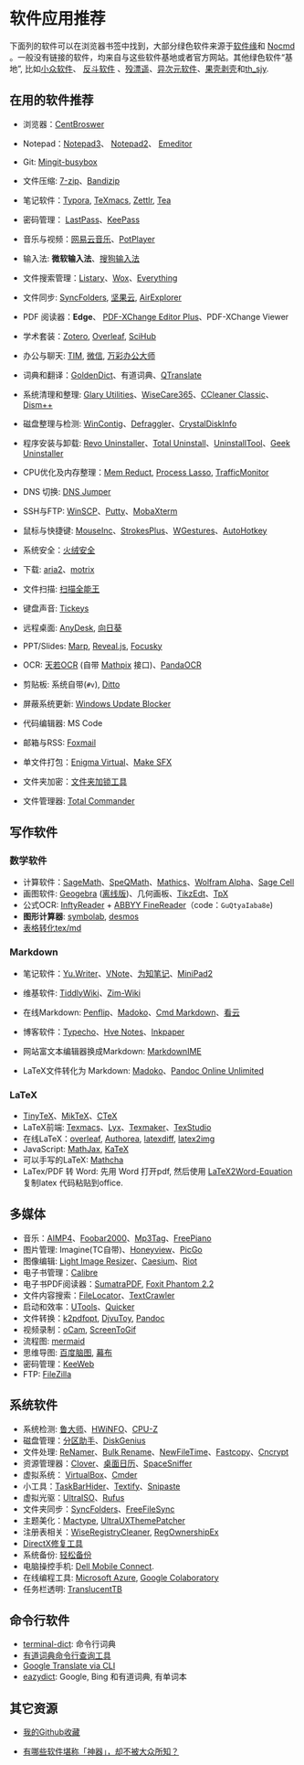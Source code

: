 # 软件应用推荐

下面列的软件可以在浏览器书签中找到，大部分绿色软件来源于[软件缘](https://www.appcgn.com)和 [Nocmd](https://www.nocmd.com/) 。一般没有链接的软件，均来自与这些软件基地或者官方网站。其他绿色软件“基地”, 比如[小众软件](http://www.appinn.com/)、 [反斗软件](http://www.apprcn.com/) 、[殁漂遥](https://www.mpyit.com)、[异次元软件](http://www.iplaysoft.com/)、[果壳剥壳](https://www.ghpym.com)和[th_sjy](http://www.th-sjy.com). 

## 在用的软件推荐

* 浏览器：[CentBroswer](https://www.appcgn.com/cent-browser.html)

* Notepad：[Notepad3](http://flyonzone.ys168.com/)、 [Notepad2](https://www.appcgn.com/notepad2-mod.html)、 [Emeditor](https://www.nocmd.com/560.html) 

* Git: [Mingit-busybox](https://github.com/waylau/git-for-win)

* 文件压缩: [7-zip]( https://www.nocmd.com/239.html )、[Bandizip](http://www.bandisoft.com/bandizip/cn/)

* 笔记软件：[Typora](https://typora.io/), [TeXmacs](https://www.texmacs.org/), [Zettlr](https://www.zettlr.com/), [Tea](https://www.haocha.co/)

* 密码管理： [LastPass](https://lastpass.com/)、[KeePass](https://keepass.info/)

* 音乐与视频：[网易云音乐](https://music.163.com/download)、[PotPlayer](https://www.nocmd.com/133.html) 

* 输入法: **微软输入法**、[搜狗输入法](https://www.nocmd.com/181.html)

* 文件搜索管理：[Listary](https://www.listary.com/)、[Wox](http://www.wox.one/)、[Everything](https://www.voidtools.com/
  )

* 文件同步: [SyncFolders](http://www.syncfolders.elementfx.com), [坚果云](https://www.jianguoyun.com/), [AirExplorer](https://www.ghpym.com/airexplorer.html)

* PDF 阅读器：**Edge**、 [PDF-XChange Editor Plus](https://www.mpyit.com/pdfxchangeeditorplus.html)、PDF-XChange Viewer

* 学术套装：[Zotero](https://www.zotero.org/), [Overleaf](https://www.overleaf.com/project),  [SciHub](https://www.appinn.com/scihub-desktop-3/)

* 办公与聊天: [TIM](https://office.qq.com/), [微信](https://www.nocmd.com/477.html), [万彩办公大师](http://www.wofficebox.com/)

* 词典和翻译：[GoldenDict](http://goldendict.org/)、有道词典、[QTranslate](https://www.appcgn.com/qtranslate.html)

* 系统清理和整理: [Glary Utilities](https://www.ghpym.com/glaryutilities.html)、[WiseCare365](https://www.nocmd.com/578.html)、[CCleaner Classic]( http://flyonzone.ys168.com/ )、[Dism++](http://www.chuyu.me/zh-Hans/index.html)

* 磁盘整理与检测:  [WinContig](https://www.appcgn.com/wincontig.html)、[Defraggler](https://www.appcgn.com/defraggler-pro.html)、[CrystalDiskInfo](https://www.nocmd.com/452.html)

* 程序安装与卸载: [Revo Uninstaller](https://www.nocmd.com/6328.html)、[Total Uninstall](https://www.nocmd.com/1372.html)、[UninstallTool](https://www.appcgn.com/uninstall-tool.html)、[Geek Uninstaller](https://geekuninstaller.com)

* CPU优化及内存整理：[Mem Reduct](https://www.henrypp.org/product/memreduct), [Process Lasso](https://www.nocmd.com/3583.html), [TrafficMonitor](https://github.com/zhongyang219/TrafficMonitor)

* DNS 切换: [DNS Jumper](https://www.appcgn.com/dns-jumper.html)

* SSH与FTP: [WinSCP](https://www.appcgn.com/winscp.html)、[Putty](https://www.chiark.greenend.org.uk/~sgtatham/putty/latest.html)、[MobaXterm](https://www.nocmd.com/5704.html)

* 鼠标与快捷键:  [MouseInc](https://shuax.com/project/mouseinc/)、[StrokesPlus](https://www.nocmd.com/7810.html)、[WGestures](http://www.yingdev.com/projects/wgestures)、[AutoHotkey](https://www.autohotkey.com/)

* 系统安全：[火绒安全](https://www.huorong.cn/)

* 下载:   [aria2](https://aria2.github.io/)、[motrix](https://motrix.app/zh-CN/)

* 文件扫描: [扫描全能王](https://www.camscanner.com)

* 键盘声音: [Tickeys](http://www.yingdev.com/projects/tickeys)

* 远程桌面: [AnyDesk](https://www.mpyit.com/anydesk.html), [向日葵](https://sunlogin.oray.com/zh_CN)

* PPT/Slides:  [Marp](https://yhatt.github.io/marp/),  [Reveal.js](http://lab.hakim.se/reveal-js/),  [Focusky](http://www.focusky.com.cn/)

* OCR: [天若OCR](https://github.com/AnyListen/tianruoocr/releases) (自带 [Mathpix](https://mathpix.com/) 接口)、[PandaOCR](https://github.com/miaomiaosoft/PandaOCR)

* 剪贴板: 系统自带(`#v`),  [Ditto](https://www.appcgn.com/ditto.html)

* 屏蔽系统更新:  [Windows Update Blocker](https://www.nocmd.com/7846.html)

* 代码编辑器: MS Code

* 邮箱与RSS: [Foxmail](https://www.nocmd.com/2041.html)

* 单文件打包：[Enigma Virtual](https://www.ghpym.com/enigma.html)、[Make SFX](http://www.th-sjy.com/?p=870)

* 文件夹加密：[文件夹加锁工具](https://www.52pojie.cn/thread-1013589-1-3.html)

* 文件管理器:  [Total Commander](https://www.appcgn.com/total-commander.html) 

  
  

## 写作软件

### 数学软件

- 计算软件：[SageMath](http://www.sagemath.org/)、[SpeQMath](http://www.speqmath.com)、[Mathics](http://mathics.github.io/)、[Wolfram Alpha](https://www.wolframalpha.com/)、[Sage Cell](https://sagecell.sagemath.org/)
- 画图软件: [Geogebra](https://app.geogebra.org/) ([离线版](https://www.appcgn.com/geogebra.html))、几何画板、[TikzEdt](http://www.tikzedt.org/)、[TpX](http://tpx.sourceforge.net/)
- 公式OCR: [InftyReader](http://www.sciaccess.net/en/InftyReader/) +  [ABBYY FineReader](https://www.appcgn.com/abbyy-finereader-corp.html)（code：`GuQtyaIaba8e`)
- **图形计算器**: [symbolab](https://www.symbolab.com/), [desmos](https://www.desmos.com/calculator)
- [表格转化tex/md](http://www.tablesgenerator.com/)



### Markdown
* 笔记软件：[Yu.Writer](https://github.com/ivarptr/yu-writer.site/releases)、[VNote](https://github.com/tamlok/vnote)、[为知笔记](http://www.wiz.cn/)、[MiniPad2](http://www.cnblogs.com/meetrice/p/5185443.html)

* 维基软件:  [TiddlyWiki](http://tiddlywiki.com/)、[Zim-Wiki](http://www.glump.net/software/zim-windows) 

* 在线Markdown: [Penflip](https://www.penflip.com/)、[Madoko](https://www.madoko.net/editor.html)、[Cmd Markdown](https://www.zybuluo.com/mdeditor)、[看云](https://www.kancloud.cn/) 

* 博客软件：[Typecho](http://typecho.org/)、[Hve Notes](https://hvenotes.fehey.com/)、[Inkpaper](http://www.chole.io)

* 网站富文本编辑器换成Markdown: [MarkdownIME](https://github.com/laobubu/MarkdownIME)

* LaTeX文件转化为 Markdown: [Madoko](https://www.madoko.net/editor.html)、[Pandoc Online Unlimited](https://foliovision.com/seo-tools/pandoc-online)

  



### LaTeX
* [TinyTeX](https://yihui.org/tinytex/cn/)、[MikTeX](https://miktex.org/download)、[CTeX](http://www.ctex.org/CTeXDownload)
* LaTeX前端: [Texmacs](http://www.texmacs.org/)、[Lyx](http://www.lyx.org/)、[Texmaker](http://www.xm1math.net/texmaker/)、[TexStudio](http://texstudio.sourceforge.net/)
* 在线LaTeX：[overleaf](https://v2.overleaf.com/project), [Authorea](https://www.authorea.com), [latexdiff](https://3142.nl/latex-diff/), [latex2img](http://latex.codecogs.com/eqneditor/editor.php)
* JavaScript: [MathJax](https://www.mathjax.org/), [KaTeX](https://katex.org/)
* 可以手写的LaTeX: [Mathcha](https://www.mathcha.io/)
* LaTex/PDF 转 Word: 先用 Word 打开pdf, 然后使用 [LaTeX2Word-Equation](https://chrome.google.com/webstore/detail/latex2word-equation) 复制latex 代码粘贴到office.



## 多媒体

* 音乐：[AIMP4](https://www.appcgn.com/aimp4.html)、[Foobar2000](https://www.appcgn.com/foobar2000.html)、[Mp3Tag](https://www.nocmd.com/3150.html)、[FreePiano](https://freepiano.tiwb.com/cn/)
* 图片管理: Imagine(TC自带)、[Honeyview](https://www.appcgn.com/honeyview.html)、[PicGo](https://github.com/Molunerfinn/PicGo)
* 图像编辑: [Light Image Resizer](https://www.appcgn.com/light-image-resizer.html)、[Caesium](https://saerasoft.com/caesium/)、[Riot](http://luci.criosweb.ro/riot/)
* 电子书管理：[Calibre](https://calibre-ebook.com/)
* 电子书PDF阅读器：[SumatraPDF](https://www.sumatrapdfreader.org/free-pdf-reader.html), [Foxit Phantom 2.2](http://www.xdowns.com/soft/4/136/2009/Soft_54894.html)
* 文件内容搜索：[FileLocator](https://www.wsho.cn/html/1507.html)、[TextCrawler](http://www.v5pc.com/8021.html)
* 启动和效率：[UTools](https://u.tools/)、[Quicker](https://getquicker.net/)
* 文件转换：[k2pdfopt](http://www.willus.com/k2pdfopt/), [DjvuToy](http://down.orsoon.com/Soft/10229.html), [Pandoc](http://pandoc.org/MANUAL.html)
* 视频录制：[oCam](https://www.nocmd.com/1187.html), [ScreenToGif](https://www.nocmd.com/1840.html)
* 流程图: [mermaid](https://mermaidjs.github.io/mermaid-live-editor/)
* 思维导图: [百度脑图](http://naotu.baidu.com/home), [幕布](https://mubu.com/)
* 密码管理：[KeeWeb](https://app.keeweb.info/)
* FTP: [FileZilla](https://filezilla-project.org/)



## 系统软件

* 系统检测: [鲁大师](https://www.mpyit.com/ludashi.html)、[HWiNFO](https://www.nocmd.com/4445.html)、[CPU-Z](https://www.nocmd.com/1788.html)
* 磁盘管理：[分区助手](https://www.appcgn.com/partassist.html)、[DiskGenius](https://www.appcgn.com/diskgenius.html)
* 文件处理: [ReNamer](http://www.appcgn.com/renamer-pro.html)、[Bulk Rename](https://www.ghpym.com/bulkrenameutility.html)、[NewFileTime](http://softwareok.com/?Download=NewFileTime)、[Fastcopy](https://www.nocmd.com/3647.html)、[Cncrypt](http://www.cncrypt.com/index.html)
* 资源管理器：[Clover](http://cn.ejie.me/)、[桌面日历](http://chs.desktopcal.com/)、[SpaceSniffer](https://www.fosshub.com/SpaceSniffer.html)
* 虚拟系统： [VirtualBox](https://www.virtualbox.org)、[Cmder](http://cmder.net/)
* 小工具：[TaskBarHider](http://zyhh.me/delphi/taskbarhider.html)、[Textify](https://www.appcgn.com/textify.html)、[Snipaste](http://zh.snipaste.com/)
* 虚拟光驱：[UltraISO](https://www.nocmd.com/607.html)、[Rufus](https://www.appcgn.com/rufus.html)
* 文件夹同步：[SyncFolders](https://www.appcgn.com/syncfolders.html)、[FreeFileSync](http://www.freefilesync.org/)
* 主题美化：[Mactype](http://www.mactype.net/), [UltraUXThemePatcher](https://www.syssel.net/hoefs/software_uxtheme.php?lang=en)
* 注册表相关：[WiseRegistryCleaner](https://www.nocmd.com/2386.html), [RegOwnershipEx](https://winaero.com/download.php?view.57)
* [DirectX修复工具](https://www.mpyit.com/directxrepair.html)
* 系统备份: [轻松备份](http://www.disktool.cn/backup/backup-software.html)
* 电脑操控手机: [Dell Mobile Connect](https://www.appinn.com/dell-mobile-connect/).
* 在线编程工具: [Microsoft Azure](https://notebooks.azure.com/wencho-zhang/projects/python), [Google Colaboratory](https://colab.research.google.com/notebooks/welcome.ipynb)
* 任务栏透明: [TranslucentTB](https://github.com/TranslucentTB/TranslucentTB)



## 命令行软件

- [terminal-dict](https://github.com/CircleSmall/terminal-dict): 命令行词典
- [有道词典命令行查询工具](https://github.com/kenshinji/yddict)
- [Google Translate via CLI](https://github.com/jesusalber1/google-translate-cli)
- [eazydict](https://github.com/keenwon/eazydict): Google, Bing 和有道词典, 有单词本



## 其它资源
* [我的Github收藏](https://github.com/stars)

* [有哪些软件堪称「神器」，却不被大众所知？](http://www.zhihu.com/question/36546814)


